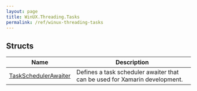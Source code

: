 ```yaml
---
layout: page
title: WinUX.Threading.Tasks
permalink: /ref/winux-threading-tasks
---
```


## Structs

| Name | Description |
|---|---|
| [TaskSchedulerAwaiter](winux-threading-tasks-taskschedulerawaiter) | Defines a task scheduler awaiter that can be used for Xamarin development. |